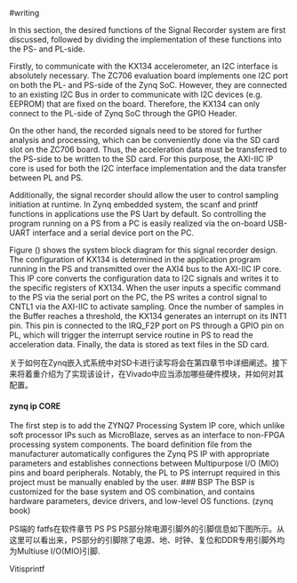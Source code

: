 #writing 

 
In this section, the desired functions of the Signal Recorder system are first discussed, followed by dividing the implementation of these functions into the PS- and PL-side. 

Firstly, to communicate with the KX134 accelerometer, an I2C interface is absolutely necessary. The ZC706 evaluation board implements one I2C port on both the PL- and PS-side of the Zynq SoC. However, they are connected to an existing I2C Bus in order to communicate with I2C devices (e.g. EEPROM) that are fixed on the board. Therefore, the KX134 can only connect to the PL-side of Zynq SoC through the GPIO Header. 

On the other hand, the recorded signals need to be stored for further analysis and processing, which can be conveniently done via the SD card slot on the ZC706 board. Thus, the acceleration data must be transferred to the PS-side to be written to the SD card. For this purpose, the AXI-IIC IP core is used for both the I2C interface implementation and the data transfer between PL and PS. 

Additionally, the signal recorder should allow the user to control sampling initiation at runtime. In Zynq embedded system, the scanf and printf functions in applications use the PS Uart by default. So controlling the program running on a PS from a PC is easily realized via the on-board USB-UART interface and a serial device port on the PC. 

Figure () shows the system block diagram for this signal recorder design. The configuration of KX134 is determined in the application program running in the PS and transmitted over the AXI4 bus to the AXI-IIC IP core. This IP core converts the configuration data to I2C signals and writes it to the specific registers of KX134. When the user inputs a specific command to the PS via the serial port on the PC, the PS writes a control signal to CNTL1 via the AXI-IIC to activate sampling. Once the number of samples in the Buffer reaches a threshold, the KX134 generates an interrupt on its INT1 pin. This pin is connected to the IRQ_F2P port on PS through a GPIO pin on PL, which will trigger the interrupt service routine in PS to read the acceleration data. Finally, the data is stored as text files in the SD card. 

关于如何在Zynq嵌入式系统中对SD卡进行读写将会在第四章节中详细阐述。接下来将着重介绍为了实现该设计，在Vivado中应当添加哪些硬件模块，并如何对其配置。

#### zynq ip CORE 
 
 The first step is to add the ZYNQ7 Processing System IP core, which unlike soft processor IPs such as MicroBlaze, serves as an interface to non-FPGA processing system components. The board definition file from the manufacturer automatically configures the Zynq PS IP with appropriate parameters and establishes connections between Multipurpose I/O (MIO) pins and board peripherals. Notably, the PL to PS interrupt required in this project must be manually enabled by the user. ### BSP The BSP is customized for the base system and OS combination, and contains hardware parameters, device drivers, and low-level OS functions. (zynq book)
 
PS端的
fatfs在软件章节 PS PS PS部分除电源引脚外的引脚信息如下图所示。从这里可以看出来，PS部分的引脚除了电源、地、时钟、复位和DDR专用引脚外均为Multiuse I/O(MIO)引脚. 

Vitisprintf